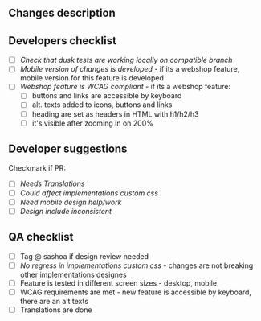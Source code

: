 ## Changes description
<!--- Describe shortly changes here if:
       - your solution differs from issue description
       - there are advices from development side for QA or other stakeholders
-->

## Developers checklist
- [ ] *Check that dusk tests are working locally on compatible branch*
- [ ] *Mobile version of changes is developed* - if its a webshop feature, mobile version for this feature is developed
- [ ] *Webshop feature is WCAG compliant* - if its a webshop feature:
  - [ ] buttons and links are accessible by keyboard
  - [ ] alt. texts added to icons, buttons and links
  - [ ] heading are set as headers in HTML with h1/h2/h3
  - [ ] it's visible after zooming in on 200%

## Developer suggestions
Checkmark if PR:
- [ ] *Needs Translations*
- [ ] *Could affect implementations custom css*
- [ ] *Need mobile design help/work*
- [ ] *Design include inconsistent*

## QA checklist
- [ ] Tag @ sashoa if design review needed
- [ ] *No regress in implementations custom css* - changes are not breaking other implementations designes
- [ ] Feature is tested in different screen sizes - desktop, mobile
- [ ] WCAG requirements are met - new feature is accessible by keyboard, there are an alt texts
- [ ] Translations are done
